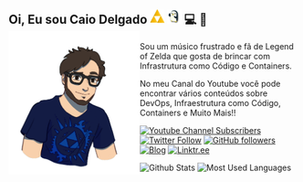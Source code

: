 ## Oi, Eu sou Caio Delgado <img width="25" height="25" src=https://raw.githubusercontent.com/caiodelgadonew/caiodelgadonew/main/img/triforce.png> <img width="25" height="25" src=https://raw.githubusercontent.com/caiodelgadonew/caiodelgadonew/main/img/penguin.gif> 💻 🎸 <img align="left" width="230" height="250" src="https://raw.githubusercontent.com/caiodelgadonew/caiodelgadonew/main/img/caio.png"></a>

Sou um músico frustrado e fã de Legend of Zelda que gosta de brincar com Infrastrutura como Código e Containers. 

No meu Canal do Youtube você pode encontrar vários conteúdos sobre DevOps, Infraestrutura como Código, Containers e Muito Mais!! 

[![Youtube Channel Subscribers](https://img.shields.io/youtube/channel/subscribers/UCQnpN5AUd36lnMHuIl_rihA?label=YOUTUBE&logo=youtube&style=for-the-badge&logoColor=red)](https://www.youtube.com/caiodelgadonew) [![Twitter Follow](https://img.shields.io/twitter/follow/caiodelgadonew?label=Twitter&logo=twitter&style=for-the-badge)](https://twitter.com/caiodelgadonew) [![GitHub followers](https://img.shields.io/github/followers/caiodelgadonew?label=GitHub&logo=Github&style=for-the-badge)](https://github.com/caiodelgadonew) [![Blog](https://img.shields.io/website?down_color=blue&down_message=caiodelgado.dev&label=Blog&logo=ghost&logoColor=green&style=for-the-badge&up_color=blue&up_message=caiodelgado.dev&url=https%3A%2F%2Fcaiodelgado.dev)](https://caiodelgado.dev) [![Linktr.ee](https://img.shields.io/website?down_message=caiodelgadonew&label=LINKTR.EE&logo=linktree&style=for-the-badge&up_message=caiodelgadonew&url=https%3A%2F%2Flinktr.ee%2Fcaiodelgadonew)](https://linktr.ee/caiodelgadonew)

![Github Stats](https://github-readme-stats.vercel.app/api?username=caiodelgadonew&theme=cobalt&show_icons=true) 
![Most Used Languages](https://github-readme-stats.vercel.app/api/top-langs/?username=caiodelgadonew&hide=java&layout=compact&theme=dark)